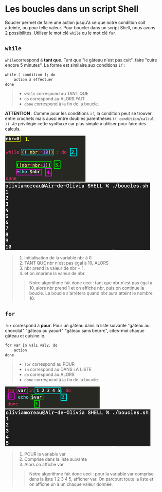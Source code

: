 # Les boucles dans un script Shell

Boucler permet de faire une action jusqu'à ce que notre condition soit atteinte, ou pour telle valeur. Pour boucler dans un script Shell, nous avons 2 possibilités. Utiliser le mot clé ` while ` ou le mot clé ` for `. 

## ` while `

` while `correspond à **tant que**. Tant que "le gâteau n'est pas cuit", faire "cuire encore 5 minutes". La forme est similaire aux conditions ` if ` :

    while [ condition ]; do
        action à effectuer
    done
> * ` while ` correspond au TANT QUE
> * ` do ` correspond au ALORS FAIT
> * ` done ` correspond à la fin de la boucle.

**ATTENTION** : Comme pour les conditions ` if `, la condition peut se trouver entre crochets mais aussi entre doubles parenthèses `(( condition/calcul ))`. Je privilégie cette synthaxe car plus simple à utiliser pour faire des calculs.

![boucle1](./img/boucle1.png) ![boucle2](./img/boucle2.png)

> 1. Initialisation de la variable nbr à 0 
> 2. TANT QUE nbr n'est pas égal à 10, ALORS
> 3. nbr prend la valeur de nbr + 1.
> 4. et on imprime la valeur de nbr.
>> Notre algorithme fait donc ceci : tant que nbr n'est pas égal à 10, alors nbr prend 1 et on affiche nbr, puis on continue la boucle. La boucle s'arrêtera quand nbr aura atteint le nombre 10.

## `for`

`for` correspond à **pour**. Pour un gâteau dans la liste suivante "gâteau au chocolat" "gâteau au yaourt" "gâteau sans beurre", cites-moi chaque gâteau et cuisine le. 

    for var in val1 val2; do
        action
    done
> * ` for ` correspond au POUR
> * `in` correspond au DANS LA LISTE
> * ` do ` correspond au ALORS
> * ` done ` correspond à la fin de la boucle.

![for1](./img/for1.png) ![for2](./img/for2.png)

> 1. POUR la variable var
> 2. Comprise dans la liste suivante
> 3. Alors on affiche var
>> Notre algorithme fait donc ceci : pour la variable var comprise dans la liste 1 2 3 4 5, afficher var. On parcourt toute la liste et on affiche un à un chaque valeur donnée.